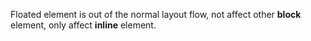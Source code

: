 Floated element is out of the normal layout flow, not affect other **block** element, 
only affect **inline** element.

